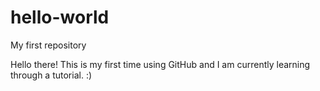 # hello-world
My first repository

Hello there!
This is my first time using GitHub and I am currently learning through a tutorial. :)
